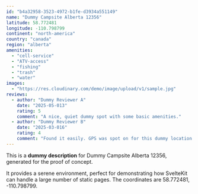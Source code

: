 ```yaml
---
id: "b4a32958-3523-4972-b1fe-d3934a551149"
name: "Dummy Campsite Alberta 12356"
latitude: 58.772481
longitude: -110.798799
continent: "north-america"
country: "canada"
region: "alberta"
amenities:
  - "cell-service"
  - "ATV-access"
  - "fishing"
  - "trash"
  - "water"
images:
  - "https://res.cloudinary.com/demo/image/upload/v1/sample.jpg"
reviews:
  - author: "Dummy Reviewer A"
    date: "2025-05-013"
    rating: 5
    comment: "A nice, quiet dummy spot with some basic amenities."
  - author: "Dummy Reviewer B"
    date: "2025-03-016"
    rating: 4
    comment: "Found it easily. GPS was spot on for this dummy location."
---
```


This is a **dummy description** for Dummy Campsite Alberta 12356, generated for the proof of concept.

It provides a serene environment, perfect for demonstrating how SvelteKit can handle a large number of static pages. The coordinates are 58.772481, -110.798799.

